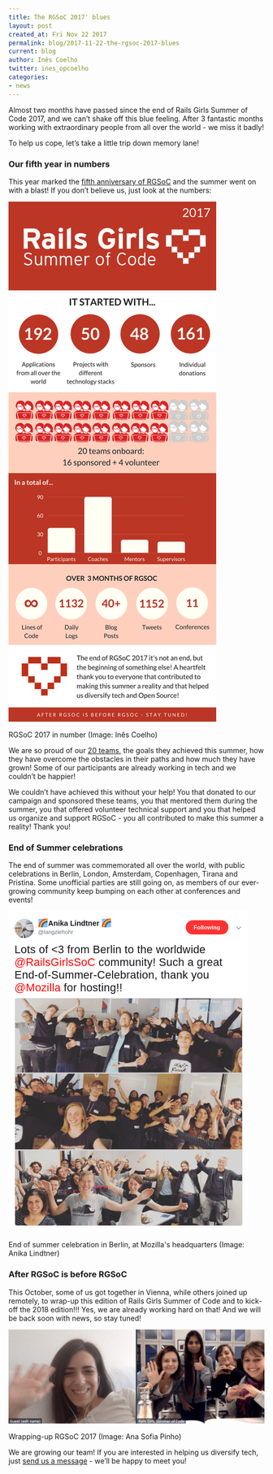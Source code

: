 ```yaml
---
title: The RGSoC 2017' blues
layout: post
created_at: Fri Nov 22 2017
permalink: blog/2017-11-22-the-rgsoc-2017-blues
current: blog
author: Inês Coelho
twitter: ines_opcoelho
categories:
- news
---
```


Almost two months have passed since the end of Rails Girls Summer of Code 2017, and we can’t shake off this blue feeling. After 3 fantastic months working with extraordinary people from all over the world - we miss it badly! 

To help us cope, let’s take a little trip down memory lane!

### Our fifth year in numbers

This year marked the [fifth anniversary of RGSoC](https://railsgirlssummerofcode.org/blog/2017-04-10-5yearsofrgsoc) and the summer went on with a blast! If you don’t believe us, just look at the numbers:

![2017 RGSoC infographic](/img/blog/2017/2017-11-22-infographic.png)
<div class="image-credits">RGSoC 2017 in number (Image: Inês Coelho)</div>

We are so proud of our [20 teams](https://railsgirlssummerofcode.org/blog/2017-05-22-teams-2017), the goals they achieved this summer, how they have overcome the obstacles in their paths and how much they have grown! Some of our participants are already working in tech and we couldn’t be happier! 

We couldn’t have achieved this without your help! You that donated to our campaign and sponsored these teams, you that mentored them during the summer, you that offered volunteer technical support and you that helped us organize and support RGSoC - you all contributed to make this summer a reality! Thank you!


### End of Summer celebrations

The end of summer was commemorated all over the world, with public celebrations in Berlin, London, Amsterdam, Copenhagen, Tirana and Pristina. Some unofficial parties are still going on, as members of our ever-growing community keep bumping on each other at conferences and events!

![End of Summer celebration 2017](/img/blog/2017/2017-11-22-end-of-summer-celebration.png)
<div class="image-credits">End of summer celebration in Berlin, at Mozilla's headquarters (Image: Anika Lindtner)</div>

### After RGSoC is before RGSoC

This October, some of us got together in Vienna, while others joined up remotely, to wrap-up this edition of Rails Girls Summer of Code and to kick-off the 2018 edition!!! Yes, we are already working hard on that! And we will be back soon with news, so stay tuned!

![RGSoC offsite 2017](/img/blog/2017/2017-11-22-offsite.png)
<div class="image-credits">Wrapping-up RGSoC 2017 (Image: Ana Sofia Pinho)</div>

We are growing our team! If you are interested in helping us diversify tech, just [send us a message](mailto:contact@rgsoc.org) - we’ll be happy to meet you!
